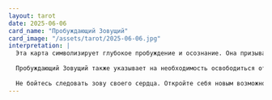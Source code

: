 ```yaml
---
layout: tarot
date: 2025-06-06
card_name: "Пробуждающий Зовущий"
card_image: "/assets/tarot/2025-06-06.jpg"
interpretation: |
  Эта карта символизирует глубокое пробуждение и осознание. Она призывает вас обратить внимание на внутренний голос, который зовет вас к переменам и новым возможностям. Сегодня вы можете почувствовать прилив энергии и вдохновения, которые помогут вам сделать шаг навстречу своим мечтам и целям. Это время, когда интуиция становится особенно сильной, и вы можете доверять своим внутренним ощущениям.
  
  Пробуждающий Зовущий также указывает на необходимость освободиться от старых шаблонов и привычек, которые больше не служат вам. Возможно, пришло время пересмотреть свои приоритеты и освободиться от всего, что тянет вас назад. Этот день может стать началом нового этапа в вашей жизни, когда вы сможете реализовать свои истинные желания и стремления.
  
  Не бойтесь следовать зову своего сердца. Откройте себя новым возможностям и доверьтесь процессу. Вы находитесь на пороге чего-то удивительного, и важно быть открытым к переменам. Позвольте себе мечтать и двигаться вперед, ведь сегодня вы способны на многое!
---
```

